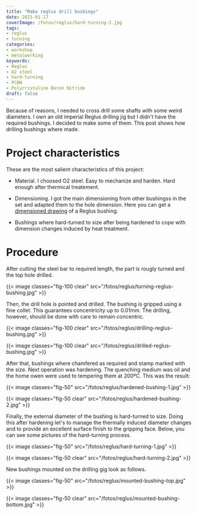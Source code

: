 ```yaml
---
title: "Make reglus drill bushings"
date: 2021-01-17
coverImage: /fotos/reglus/hard-turning-2.jpg
tags:
- reglus
- turning
categories:
- workshop
- metalworking
keywords:
- Reglus
- O2 steel
- hard-turning
- PCBN
- Polycristaline Boron Nitride
draft: false
---
```


Because of reasons, I needed to cross drill some shafts with some
weird diameters. I own an old imperial Reglus drilling jig but I
didn't have the required bushings. I decided to make some of them. This
post shows how drilling bushings where made.

<!--more-->

# Project characteristics

These are the most salient characteristics of this project:

* Material. I choosed O2 steel. Easy to mechanize and harden. Hard
  enough after thermical treatement.

* Dimensioning. I got the main dimensioning from other bushingss in
  the set and adapted them to the hole dimension. Here you can get a
  [dimensioned drawing](/pdfs/dolla-reglus.pdf) of a Reglus bushing.

* Bushings where hard-turned to size after being hardened to cope with
  dimension changes induced by heat treatment.

# Procedure

After cutting the steel bar to required length, the part is rougly
turned and the top hole drilled.

{{< image classes="fig-100 clear"
          src="/fotos/reglus/turning-reglus-bushing.jpg" >}}

Then, the drill hole is pointed and drilled. The bushing is gripped
using a fine collet. This guarantees concentricity up to 0.01mm. The
drilling, however, should be done with care to remain concentric.

{{< image classes="fig-100 clear"
          src="/fotos/reglus/drilling-reglus-bushing.jpg" >}}

{{< image classes="fig-100 clear"
          src="/fotos/reglus/drilled-reglus-bushing.jpg" >}}

After that, bushings where chamfered as required and stamp marked with
the size. Next operation was hardening. The quenching medium was oil
and the home owen were used to tempering them at 200ºC. This was the
result:

{{< image classes="fig-50"
          src="/fotos/reglus/hardened-bushing-1.jpg" >}}

{{< image classes="fig-50 clear"
          src="/fotos/reglus/hardened-bushing-2.jpg" >}}

Finally, the external diameter of the bushing is hard-turned to
size. Doing this after hardening let's to manage the thermally induced
diameter changes and to provide an excellent surface finish to the
gripping face. Below, you can see some pictures of the hard-turning
process.

{{< image classes="fig-50"
          src="/fotos/reglus/hard-turning-1.jpg" >}}

{{< image classes="fig-50 clear"
          src="/fotos/reglus/hard-turning-2.jpg" >}}

New bushings mounted on the drilling gig look as follows.

{{< image classes="fig-50"
          src="/fotos/reglus/mounted-bushing-top.jpg" >}}

{{< image classes="fig-50 clear"
          src="/fotos/reglus/mounted-bushing-bottom.jpg" >}}
